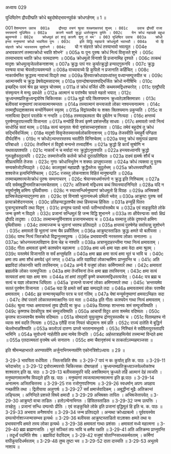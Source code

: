 अध्यायः 029

युधिष्ठिरेण द्रौपदीम्प्रति क्रोधे बहुदोषोद्भावनपूर्वकं क्रोधगर्हणम् ॥ 1 ॥

001	`वैशम्पायन उवाच 
001a	द्रौपद्या वचनं श्रुत्वा श्लक्ष्णाक्षरपदं शुभम् ।
001c	उवाच द्रौपदीं राजा स्मयमानो युधिष्ठिरः ॥
002a	कारणे भवती क्रुद्धा धार्तराष्ट्रस्य दुर्मतेः ।
002c	येन क्रोधं महाप्रज्ञे बहुधा बहुमन्यसे ।
002e	क्रोधमूलं हरं शत्रुं कारणैः शृणु तं मम' ॥
003	युधिष्ठिर उवाच 
003a	क्रोधो हन्ता मनुष्याणां क्रोधो भावयिता पुनः ।
003c	इति विद्धि महाप्रात्रे क्रोधमूलौ भवाभवौ ।
004a	यो हि संहरते क्रोधं भावस्तस्य सुशोभने ।
004c	`यो न संहरते क्रोधं तस्याभावो भवत्युत ।
004e	अभावकारणं तस्मात्क्रोधो भवति शोभने' ॥
005a	यः पुनः पुरुषः क्रोधं नित्यं विसृजते शुभे ।
005c	तस्याभावाय भवति क्रोधः परमदारुणः ॥
006a	क्रोधमूलो विनाशो हि प्रजानामिह दृश्यते ।
006c	तत्कथं मादृशः क्रोधमुत्सृजेल्लोकनाशनम् ॥
007a	क्रुद्धः पापं नरः कुर्यात्क्रुद्धो हन्याद्गुरूनपि ।
007c	क्रुद्धः परुषया वाचा श्रेयसोऽप्यवमन्यते ॥
008a	वाच्यावाच्ये हि कुपितो न प्रजानाति कर्हिचित् ।
008c	नाकार्यमस्ति क्रुद्धस्य नावाच्यं विद्यते तथा ॥
009a	हिंस्यात्क्रोधादवध्यांस्तु वध्यान्सम्पूजयीत च ।
009c	आत्मानमपि च क्रुद्धः प्रेषयेद्यमसादनम् ॥
010a	एतान्दोषान्प्रपश्यद्भिर्जितः क्रोधो मनीषिभिः ।
010c	इच्छद्भिः परमं श्रेय इह चामुत्र चोत्तमम् ॥
011a	तं क्रोधं वर्जितं धीरैः कथमस्मद्विधश्चररेत् ।
011c	एतद्द्रौपदि संस्मृत्यन मे मन्युः प्रवर्धते ॥
012a	आत्मानं च परांश्चैव त्रायते महतो भयात् ।
012c	क्रुध्यन्तमप्रतिक्रुध्यन्द्वयोरेष चिकित्सकः ॥
013a	मूढो यदि क्लिश्यमानः क्रुध्यतेऽशक्तिमान्नरः ।
013c	बलीयसां मनुष्याणां त्यजत्यात्मानमन्ततः ॥
014a	तस्यात्मानं सन्त्यजतो लोका नश्यन्त्यनात्मनः ।
014c	तस्माद्द्रौपद्यशक्तस्य मन्योर्नियमनं स्मृतम् ॥
015a	विद्वांस्तथैव यः शक्तः क्लिश्यमानः प्रकुप्यति ।
015c	स नाशयित्वा द्वेष्टारं परलोके न नन्दति ॥
016a	तस्माद्बलवता चैव दुर्बलेन च नित्यदा ।
016c	क्षन्तव्यं पुरुषेणाहुरापत्स्वपि विजानता ॥
017a	मन्योर्हि विजयं कृष्णे प्रशंसन्तीह साधवः ।
017c	क्षमावतो जयो नित्यं साधोरिह सतां मतम् ॥
018a	सत्यं चानृततः श्रेयो नृशंसाच्चानृशंसता ।
018c	तमेवं बहुदोषं तु क्रोधं सद्भिर्विवर्जितम् ।
018e	मादृशो विसृजेत्तस्मात्सर्वलोकविनाशनम् ॥
019a	तेजस्वीति यमाहुर्वै पण्डिता दीर्घदर्शिनः ।
019c	न क्रोधोऽभ्यन्तरस्तस्य भवतीति विनिश्चेतम् ॥
020a	यस्तु क्रोधं समुत्पन्नं प्रज्ञया परिबाधते ।
020c	तेजस्विनं तं विदुषो मन्यन्ते तत्त्वदर्शिनः ॥
021a	क्रुद्धो हि कार्यं सुश्रोणि न यथावत्प्रपश्यति ।
021c	नाकार्यं न च मर्यादां नरः क्रुद्धोऽनुपश्यति ॥
022a	हन्त्यवध्यानपि क्रुद्धो गुरून्रूक्षैस्तुदत्यपि ।
022c	तस्मात्तेजसि कर्तव्ये क्रोधो दूरात्प्रतिष्ठितः ॥
023a	दाक्ष्यं ह्यमर्षः शौर्यं च शीघ्रत्वमिति तेजसः ।
023c	गुणाः क्रोधाभिभूतेन न शक्याः प्राप्तुमञ्जसा ॥
024a	क्रोधं त्यक्त्वा तु पुरुषः सम्यक्तेजोऽभिपद्यते ।
024c	कालयुक्तं महाप्राज्ञैः क्रुद्धैस्तेजः सुदुर्लभम् ॥
025a	क्रोधस्त्वपण्डितैः शश्वत्तेज इत्यभिनिश्चितम् ।
025c	रजस्तु लोकनाशाय विहितं मानुषान्प्रति ॥
026a	तस्माच्छश्वत्त्यजेत्क्रोधं पुरुषः सम्यगाचरन् ।
026c	श्रेयान्स्वधर्मानपगो न क्रुद्ध इति निश्चितम् ॥
027a	यदि सर्वमबुद्धीनामतिक्रान्तमचेतसाम् ।
027c	अतिक्रमो मद्विधस्य कथं स्वित्स्यादनिन्दिते ॥
028a	यदि न स्युर्मानुषेषु क्षमिणः पृथिवीसमाः ।
028c	न स्यात्सन्धिर्मनुष्याणां क्रोधमूलो हि विग्रहः ॥
029a	अभिषक्तो ह्यभिषजेदाहन्याद्गुरुणा हतः ।
029c	एवं विनाशो भूतानामधर्मः प्रथितो भवेत् ॥
030a	आक्रुष्टः पुरुषः सर्वं प्रत्याक्रोशेदनन्तरम् ।
030c	प्रतिहन्याद्धतश्चैव तथा हिंस्याच्च हिंसितः ॥
031a	हन्युर्हि पितरः पुत्रान्पुत्राश्चापि तथा पितॄन् ।
031c	हन्युश्च पतयो भार्याः पतीन्भार्यास्तथैव च ॥
032a	एवं सङ्कुपिते लोके जन्म कृष्णे न विद्यते ।
032c	प्रजानां सन्धिमूलं हि जन्म विद्धि शुभानने ॥
033a	ताः क्षीयेरन्प्रजाः सर्वाः क्षिप्रं द्रौपदि तादृशाः ।
033c	तस्मान्मन्युर्विनाशाय प्रजानामभवाय च ॥
034a	यस्मात्तु लोके दृश्यन्ते क्षमिणः पृथिवीसमाः ।
034c	तस्माज्जन्म च भूतानां भवश्च प्रतिपद्यते ॥
035a	क्षन्तव्यं पुरुषेणेह सर्वापत्सु सुशोभने ।
035c	क्षमावतो हि भूतानां जन्म चैव प्रकीर्तितम् ॥
036a	आक्रुष्टस्ताडितः क्रुद्धः क्षमते यो बलीयसा ।
036c	यश्च नित्यं जितक्रोधो विद्वानुत्तमपूरुषः ।
036e	प्रभाववानपि नरस्तस्य लोकाः सनातनाः ॥
037ac	क्रोधनस्त्वल्पविज्ञानः प्रेत्य चेह च नश्यति ॥
038a	अत्राप्युदाहरन्तीमा गाथा नित्यं क्षमावताम् ।
038c	गीताः क्षमावतां कृष्णे काश्यपेन महात्मना ॥
039a	क्षमा धर्मः क्षमा यज्ञः क्षमा वेदाः क्षमा श्रुतम् ।
039c	यस्तमेवं विजानाति स सर्वं क्षन्तुर्महति ॥
040a	क्षमा ब्रह्म क्षमा सत्यं क्षमा भूतं च भावि च ।
040c	क्षमा तपः क्षमा शौचं क्षमयेदं धृतं जगत् ॥
041a	अति यज्ञविदां लोकान्क्षमिणः प्राप्नुवन्ति च ।
041c	अति ब्रह्मविदां लोकानति चापि तपस्विनाम् ॥
042a	अन्ये वै यजुषां लोकाः कर्मिणामपरे तथा ।
042c	क्षमावतां ब्रह्मलोके लोकाः परमपूजिताः ॥
043a	क्षमा तेजस्विनां तेजः क्षमा ब्रह्म तपस्विनाम् ।
043c	क्षमा सत्यं सत्यवतां क्षमा यज्ञः क्षमा शमः ॥
044a	तां क्षमां तादृशीं कृष्णे कथमस्मद्विधस्त्यजेत् ।
044c	यत्र ब्रह्म च सत्यं च यज्ञा लोकाश्च धिष्ठिताः ॥
045a	`इज्यन्ते यज्वनां लोकाः क्षमिणामपरे तथा ।
045c	'क्षन्तव्यमेव सततं पुरुषेण विजानता ।
045e	यदा हि क्षमते सर्वं ब्रह्म सम्पद्यते तदा ॥
046a	क्षमावतामयं लोकः परश्चैव क्षमावताम् ।
046c	इह सन्मानमृच्छन्ति परत्र च परां गतिम् ॥
047a	येषां मन्युर्मनुष्याणां क्षमयाऽभिहतः सदा ।
047c	तेषां परतरे लोकास्तस्मात्क्षान्तिः परा मता ॥
048a	इति गीताः काश्यपेन गाथा नित्यं क्षमावताम् ।
048c	श्रुत्वा गाथाः क्षमायास्त्वं तुष्य द्रौपदि मा क्रुधः ॥
049a	पितामहः शान्तनवः शमं सम्पूजयिष्यति ।
049c	कृष्णश्च देवकीपुत्रः शमं सम्पूजयिष्यति ॥
050a	आचार्यो विदुरः क्षत्ता शममेव वदिष्यतः ।
050c	कृपश्च सञ्जयश्चैव शममेव वदिष्यतः ॥
051a	सोमदत्तो युयुत्सुश्च द्रोणपुत्रस्तथैव च ।
051c	पितामहश्च नो व्यासः शमं वदति नित्यशः ॥
052a	एतैर्हि राजा नियतं चोद्यमानः शमं प्रति ।
052c	राज्यं दातेति मे बुद्धिर्न चेल्लोभान्नशिष्यति ॥
053a	कालोऽयं दारुणः प्राप्तो भरतानामभूतये ।
053c	निश्चितं मे सदैवैतत्पुरस्तादपि भामिनि ॥
054a	सुयोधनो नार्हतीति क्षमा मामेव विन्दति ।
054c	अर्हस्तत्राहमित्येवं तस्मान्मां विन्दते क्षमा ॥
055a	एतदात्मवतां वृत्तमेष धर्मः सनातनः ।
055c	क्षमा चैवानृशंस्यं च तत्कर्ताऽस्म्यहमञ्जसा ॥

इति श्रीमन्महाभारते अरण्यपर्वणि अर्जुनाभिगमनपर्वणि एकोनत्रिंशोऽध्यायः ॥ 29 ॥

3-29-3 भावयिता वर्धयिता । जितःसन्निति शेषः ॥ 3-29-7 पापं न कः कुर्यात् इति क. पाठः ॥ 3-29-11 चरेदाचरेत् ॥ 3-29-12 द्वयोरात्मपरयोः चिकित्सकः दोषापहर्ता । क्रुध्यन्तमप्रतिक्रुध्याञ्जयेल्लोकांश्च शाश्वतान् इति ख. पाठः ॥ 3-29-13 बलीयसामुपरि यदि अशक्तिमान् क्रुध्यते तर्हि आत्मानं देहं त्यजति । मनुष्याणामात्मनैव विपद्यते इति ख. पाठः । मनुष्याणां त्यजत्यात्मानमात्मना इति झ.पाठः ॥ 3-29-14 अनात्मनः अजितचित्तस्य ॥ 3-29-25 रजः रजोगुणपरिणामः ॥ 3-29-26 स्वधर्मान् अपगः अपहाय गच्छतीति तथा । द्वितीयाया अलुगार्षः ॥ 3-29-27 सर्वं क्षमार्जवादिकम् । अबुद्धीनां मूढैः अतिक्रान्तं लङ्घितम् । अनिन्दिते प्रशस्ते विषये क्षमादौ ॥ 3-29-29 अभिषक्तः तापितः । अभिषजेत्तापयेत् ॥ 3-29-30 आक्रुष्टो वाचा ताडितः । हतोऽन्येनाभिगतः । हिंसितस्ताडितः ॥ 3-29-32 जन्म उत्पत्तिः । तत्रहेतुः । प्रजानां सन्धिः दम्पत्योः प्रीतिः । एवं सङ्कुचिते लोके इति प्रजानां वृद्धिमूलं हि इति च. क. पाठः ॥ 3-29-33 अभवाय अनैश्वर्याय ॥ 3-29-34 जन्म प्रतिपद्यते । अन्यथा क्रोधप्राबल्ये । पूर्ववयस्येव दम्पत्योर्नाशाज्जन्मासम्भव इत्यर्थः ॥ 3-29-36 बलीयसा आक्रुष्टस्ताडितो वाऽशक्तः क्षमते तथा यः प्रभाववानपि क्षमते तस्य लोका इत्यर्थः ॥ 3-29-38 क्षमावतां गाथाः प्रशंसाः । क्षमावतां मध्ये महात्मना ॥ 3-29-40 ब्रह्म ब्राह्मणजातिः । भूतं सञ्चितं तपः भावि च क्षमैव रक्षति ॥ 3-29-41 अति अतिक्रम्य प्राप्नुवन्ति । तदूर्ध्वं पदमिति शेषः । ब्रह्मविदां वेदविदाम् ॥ 3-29-42 यजुषां त्रोताग्निसाध्यकर्मवताम् । कर्मिणां वापीकूपादिधर्मवताम् ॥ 3-29-48 तुष्य तुष्टा भव ॥ 3-29-52 दाता दास्यति ॥ 3-29-53 अभूतये नाशाय ॥

